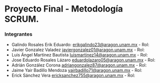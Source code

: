 # Proyecto Final - Metodología SCRUM.


### Integrantes

- Galindo Rosales Erik Eduardo: erikgalindo23@aragon.unam.mx - Rol:
- Javier Gonzalez Valadez javiergonzalez01@aragon.unam.mx - Rol:
- Luis Ángel Martínez Bautista luismartinez14@aragon.unam.mx - Rol:
- Jose Eduardo Rosales Lázaro eduardolazaro05@aragon.unam.mx - Rol:
- Adrián González Corona adriangonzalez87@aragon.unam.mx - Rol:
- Jaime Yair Badillo Mendoza yairbadillo71@aragon.unam.mx - Rol:
- Erick Sánchez Vera ericksanchez755@aragon.unam.mx - Rol:
